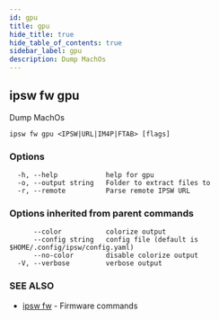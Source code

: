 ```yaml
---
id: gpu
title: gpu
hide_title: true
hide_table_of_contents: true
sidebar_label: gpu
description: Dump MachOs
---
```

## ipsw fw gpu

Dump MachOs

```
ipsw fw gpu <IPSW|URL|IM4P|FTAB> [flags]
```

### Options

```
  -h, --help            help for gpu
  -o, --output string   Folder to extract files to
  -r, --remote          Parse remote IPSW URL
```

### Options inherited from parent commands

```
      --color           colorize output
      --config string   config file (default is $HOME/.config/ipsw/config.yaml)
      --no-color        disable colorize output
  -V, --verbose         verbose output
```

### SEE ALSO

* [ipsw fw](/docs/cli/ipsw/fw)	 - Firmware commands

